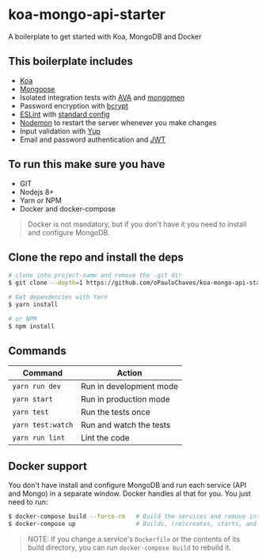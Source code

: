 # koa-mongo-api-starter

A boilerplate to get started with Koa, MongoDB and Docker

## This boilerplate includes

- [Koa](http://koajs.com/)
- [Mongoose](http://mongoosejs.com/)
- Isolated integration tests with [AVA](https://github.com/avajs/ava) and [mongomen](https://github.com/CImrie/mongomem)
- Password encryption with [bcrypt](https://github.com/kelektiv/node.bcrypt.js)
- [ESLint](https://eslint.org/) with [standard config](https://github.com/standard/eslint-config-standard)
- [Nodemon](https://github.com/remy/nodemon) to restart the server whenever you make changes
- Input validation with [Yup](https://github.com/jquense/yup)
- Email and password authentication and [JWT](https://github.com/auth0/node-jsonwebtoken)

## To run this make sure you have

- GIT
- Nodejs 8+
- Yarn or NPM
- Docker and docker-compose

> Docker is not mandatory, but if you don't have it you need to install and configure MongoDB.

## Clone the repo and install the deps

```sh
# clone into project-name and remove the .git dir
$ git clone --depth=1 https://github.com/oPauloChaves/koa-mongo-api-starter.git project-name && cd project-name && rm -rf .git

# Get dependencies with Yarn
$ yarn install

# or NPM
$ npm install
```

## Commands

Command             | Action                   |
--------------------|--------------------------|
`yarn run dev`      | Run in development mode  |
`yarn start`        | Run in production mode   |
`yarn test`         | Run the tests once       |
`yarn test:watch`   | Run and watch the tests  |
`yarn run lint`     | Lint the code            |

## Docker support

You don't have install and configure MongoDB and run each service (API and Mongo) in a separate window. Docker handles al that for you. You just need to run:

```sh
$ docker-compose build --force-rm   # Build the services and remove intermediate containers
$ docker-compose up                 # Builds, (re)creates, starts, and attaches to containers for a service.
```

> NOTE: If you change a service's `Dockerfile` or the contents of its build directory, you can run `docker-compose build` to rebuild it.
